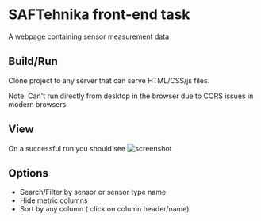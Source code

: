 # SAFTehnika front-end task
A webpage containing sensor measurement data
## Build/Run 
Clone project to any server that can serve HTML/CSS/js files.

Note: Can't run directly from desktop in the browser due to CORS issues in modern browsers

## View
On a successful run you should see
![screenshot](http://prntscr.com/1nelsus)

## Options
- Search/Filter by sensor or sensor type name
- Hide metric columns 
- Sort by any column ( click on column header/name)
